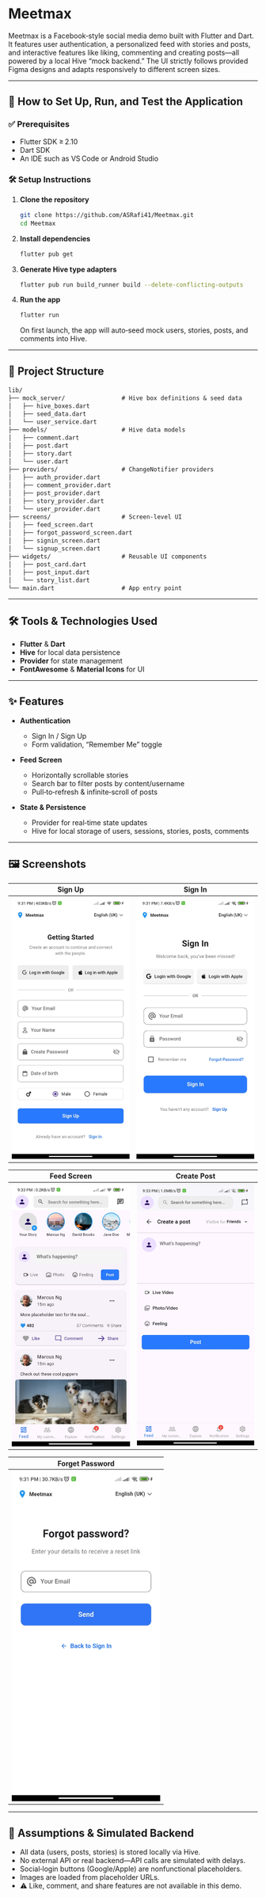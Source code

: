 # Meetmax

Meetmax is a Facebook‑style social media demo built with Flutter and Dart. It features user authentication, a personalized feed with stories and posts, and interactive features like liking, commenting and creating posts—all powered by a local Hive “mock backend.” The UI strictly follows provided Figma designs and adapts responsively to different screen sizes.

---

## 🔧 How to Set Up, Run, and Test the Application

### ✅ Prerequisites
- Flutter SDK ≥ 2.10
- Dart SDK
- An IDE such as VS Code or Android Studio

### 🛠 Setup Instructions
1. **Clone the repository**
   ```bash
   git clone https://github.com/ASRafi41/Meetmax.git
   cd Meetmax
   ```

2. **Install dependencies**
   ```bash
   flutter pub get
   ```

3. **Generate Hive type adapters**
   ```bash
   flutter pub run build_runner build --delete-conflicting-outputs
   ```

4. **Run the app**
   ```bash
   flutter run
   ```
   On first launch, the app will auto‑seed mock users, stories, posts, and comments into Hive.

---

## 📁 Project Structure

```
lib/
├── mock_server/                # Hive box definitions & seed data
│   ├── hive_boxes.dart
│   ├── seed_data.dart
│   └── user_service.dart
├── models/                     # Hive data models
│   ├── comment.dart
│   ├── post.dart
│   ├── story.dart
│   └── user.dart
├── providers/                  # ChangeNotifier providers
│   ├── auth_provider.dart
│   ├── comment_provider.dart
│   ├── post_provider.dart
│   ├── story_provider.dart
│   └── user_provider.dart
├── screens/                    # Screen-level UI
│   ├── feed_screen.dart
│   ├── forgot_password_screen.dart
│   ├── signin_screen.dart
│   └── signup_screen.dart
├── widgets/                    # Reusable UI components
│   ├── post_card.dart
│   ├── post_input.dart
│   └── story_list.dart
└── main.dart                   # App entry point
```

---

## 🛠 Tools & Technologies Used

- **Flutter** & **Dart**
- **Hive** for local data persistence
- **Provider** for state management
- **FontAwesome** & **Material Icons** for UI

---

## ✨ Features

- **Authentication**
    - Sign In / Sign Up
    - Form validation, “Remember Me” toggle

- **Feed Screen**
    - Horizontally scrollable stories
    - Search bar to filter posts by content/username
    - Pull‑to‑refresh & infinite‑scroll of posts

- **State & Persistence**
    - Provider for real‑time state updates
    - Hive for local storage of users, sessions, stories, posts, comments

---
## 🖼 Screenshots

| Sign Up                                          | Sign In                                          |
|--------------------------------------------------|--------------------------------------------------|
| ![Signup screen](assets/screenshots/SignUp.jpg)  | ![Signin screen](assets/screenshots/SignIn.jpg)  |

| Feed Screen                                       | Create Post                                              |
|---------------------------------------------------|----------------------------------------------------------|
| ![Feed screen](assets/screenshots/FeedScreen.jpg) | ![Create post screen](assets/screenshots/CreatePost.jpg) |

| Forget Password                                                                               |
|-----------------------------------------------------------------------------------------------|
| <img src="assets/screenshots/ForgetPassword.jpg" alt="Forget Password screen" width="300"/>   |

---

## 📄 Assumptions & Simulated Backend

- All data (users, posts, stories) is stored locally via Hive.
- No external API or real backend—API calls are simulated with delays.
- Social‑login buttons (Google/Apple) are nonfunctional placeholders.
- Images are loaded from placeholder URLs.  
- ⚠️ Like, comment, and share features are not available in this demo.
